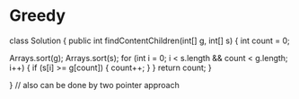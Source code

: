 # Greedy
class Solution {
    public int findContentChildren(int[] g, int[] s) {
        int count = 0;

 Arrays.sort(g);
Arrays.sort(s);
        for (int i = 0; i < s.length && count < g.length; i++) {
            if (s[i] >= g[count]) {
                count++;
            }
        }
        return count;
    }

}
// also can be done by two pointer approach
